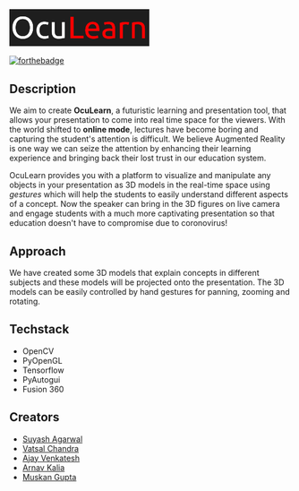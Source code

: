<img src="src/OLlogo.png" width="250px">

[![forthebadge](https://forthebadge.com/images/badges/built-with-science.svg)](https://forthebadge.com)

## Description
We aim to create **OcuLearn**, a futuristic learning and presentation tool, that allows your presentation to come into real time space for the viewers.
With the world shifted to **online mode**, lectures have become boring and capturing the student's attention is difficult. We believe Augmented Reality is one way we can seize the attention by enhancing their learning experience and bringing back their lost trust in our education system.

OcuLearn provides you with a platform to visualize and manipulate any objects in your presentation as 3D models in the real-time space using _gestures_ which will help the students to easily understand different aspects of a concept. Now the speaker can bring in the 3D figures on live camera and engage students with a much more captivating presentation so that education doesn't have to compromise due to coronovirus!

## Approach
We have created some 3D models that explain concepts in different subjects and these models will be projected onto the presentation. The 3D models can be easily controlled by hand gestures for panning, zooming and rotating.

## Techstack
* OpenCV
* PyOpenGL
* Tensorflow
* PyAutogui
* Fusion 360

## Creators
* [Suyash Agarwal](https://github.com/suagar10)
* [Vatsal Chandra](https://github.com/vatsal-chandra)
* [Ajay Venkatesh](https://github.com/Ajay-Venky)
* [Arnav Kalia](https://github.com/Arnav725)
* [Muskan Gupta](https://github.com/Muskangupta11)